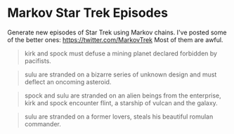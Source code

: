 Markov Star Trek Episodes
===
Generate new episodes of Star Trek using Markov chains.
I've posted some of the better ones: https://twitter.com/MarkovTrek
Most of them are awful.

> kirk and spock must defuse a mining planet declared forbidden by pacifists.

> sulu are stranded on a bizarre series of unknown design and must
> deflect an oncoming asteroid.

> spock and sulu are stranded on an alien beings from the enterprise,
> kirk and spock encounter flint, a starship of vulcan and the galaxy.

> sulu are stranded on a former lovers, steals his beautiful romulan commander.


